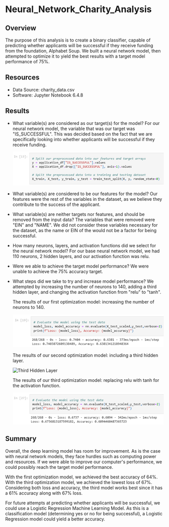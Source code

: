 # Neural_Network_Charity_Analysis
## Overview
The purpose of this analysis is to create a binary classifier, capable of predicting whether applicants will be successful if they receive funding from the foundation, Alphabet Soup. We built a neural network model, then attempted to optimize it to yield the best results with a target model performance of 75%.

## Resources
* Data Source: charity_data.csv
* Software: Jupyter Notebook 6.4.8

## Results
* What variable(s) are considered as our target(s) for the model?
    For our neural network model, the variable that was our target was "IS_SUCCESSFUL". This was decided based on the fact that we are specifically looking into whether applicants will be successful if they receive funding.

    ![Variables and Features](/assets/images/variables_features.png)

* What variable(s) are considered to be our features for the model?
    Our features were the rest of the variables in the dataset, as we believe they contribute to the success of the applicant.

* What variable(s) are neither targets nor features, and should be removed from the input data?
    The variables that were removed were "EIN" and "NAME". We did not consider these variables necessary for the dataset, as the name or EIN of the would not be a factor for being successful.

* How many neurons, layers, and activation functions did we select for the neural network model?
    For our base neural network model, we had 110 neurons, 2 hidden layers, and our activation function was relu.

* Were we able to achieve the target model performance?
    We were unable to achieve the 75% accuracy target.

* What steps did we take to try and increase model performance?
    We attempted by increasing the number of neurons to 140, adding a third hidden layer, and changing the activation function from "relu" to "tanh".

    The results of our first optimization model: increasing the number of neurons to 140.

    ![Increased Neurons](/assets/images/increased_neurons_summary.png)

    The results of our second optimization model: including a third hidden layer.

    ![Third Hidden Layer](/assets/images/third_hidden_layer.png)

    The results of our third optimization model: replacing relu with tanh for the activation function.

    ![tanh Activation Model](/assets/images/tanh_model_summary.png)

## Summary
Overall, the deep learning model has room for improvement. As is the case with neural network models, they face hurdles such as computing power and resources. If we were able to improve our computer's performance, we could possibly reach the target model performance.

With the first optimization model, we achieved the best accuracy of 64%. With the third optimization model, we achieved the lowest loss of 67%. Considering both loss and accuracy, the third model works best since it has a 61% accuracy along with 67% loss.

For future attempts at predicting whether applicants will be successful, we could use a Logistic Regression Machine Learning Model. As this is a classification model (determining yes or no for being successful), a Logistic Regression model could yield a better accuracy.